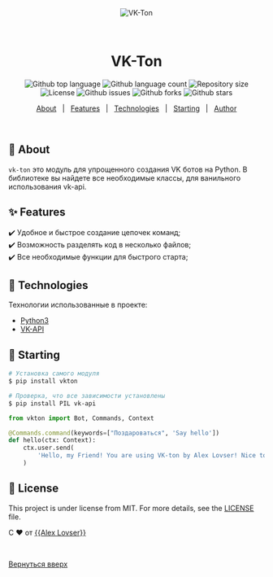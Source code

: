 <div align="center" id="top"> 
  <img src="./.github/app.gif" alt="VK-Ton" />

  &#xa0;

  <!-- <a href="https://vkton.netlify.app">Demo</a> -->
</div>

<h1 align="center">VK-Ton</h1>

<p align="center">
  <img alt="Github top language" src="https://img.shields.io/github/languages/top/{{AlexLovser}}/vk-ton?color=56BEB8">

  <img alt="Github language count" src="https://img.shields.io/github/languages/count/{{AlexLovser}}/vk-ton?color=56BEB8">

  <img alt="Repository size" src="https://img.shields.io/github/repo-size/{{AlexLovser}}/vk-ton?color=56BEB8">

  <img alt="License" src="https://img.shields.io/github/license/{{AlexLovser}}/vk-ton?color=56BEB8">

  <img alt="Github issues" src="https://img.shields.io/github/issues/{{AlexLovser}}/vk-ton?color=56BEB8" />

  <img alt="Github forks" src="https://img.shields.io/github/forks/{{AlexLovser}}/vk-ton?color=56BEB8" />

  <img alt="Github stars" src="https://img.shields.io/github/stars/{{AlexLovser}}/vk-ton?color=56BEB8" />
</p>

<!-- Status -->

<!-- <h4 align="center"> 
	🚧  VK Ton 🚀 Under construction...  🚧
</h4> 

<hr> -->

<p align="center">
  <a href="#dart-about">About</a> &#xa0; | &#xa0; 
  <a href="#sparkles-features">Features</a> &#xa0; | &#xa0;
  <a href="#rocket-technologies">Technologies</a> &#xa0; | &#xa0;
  <a href="#checkered_flag-starting">Starting</a> &#xa0; | &#xa0;
  <!-- <a href="#memo-license">License</a> &#xa0; | &#xa0; -->
  <a href="https://github.com/{{AlexLovser}}" target="_blank">Author</a>
</p>

<br>

## :dart: About ##

`vk-ton` это модуль для упрощенного создания VK ботов на Python. В библиотеке вы найдете все необходимые классы, для ванильного использования vk-api.

## :sparkles: Features ##

:heavy_check_mark: Удобное и быстрое создание цепочек команд;\
:heavy_check_mark: Возможность разделять код в несколько файлов;\
:heavy_check_mark: Все необходимые функции для быстрого старта;

## :rocket: Technologies ##

Технологии использованные в проекте:

- [Python3](https://python.org/)
- [VK-API](https://dev.vk.com/ru/reference)


## :checkered_flag: Starting ##

```bash
# Установка самого модуля
$ pip install vkton

# Проверка, что все зависимости установлены
$ pip install PIL vk-api

```

```py
from vkton import Bot, Commands, Context

@Commands.command(keywords=["Поздароваться", 'Say hello'])
def hello(ctx: Context):
    ctx.user.send(
        'Hello, my Friend! You are using VK-ton by Alex Lovser! Nice to see you!'
    )

```


## :memo: License ##

This project is under license from MIT. For more details, see the [LICENSE](LICENSE.md) file.


С :heart: от <a href="https://github.com/{{AlexLovser}}" target="_blank">{{Alex Lovser}}</a>

&#xa0;

<a href="#top">Вернуться вверх</a>
